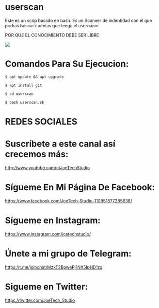 # userscan
Este es un scrip basado en bash. Es un Scanner de indentidad con el que podras buscar cuentas que tenga el username.

POR QUE EL CONOCIMIENTO DEBE SER LIBRE

![](https://i.imgur.com/F7IMkmX.jpg)

# Comandos Para Su Ejecucion:
```
$ apt update && apt upgrade

$ apt install git

$ cd userscan

$ bash userscan.sh
```

# REDES SOCIALES

# Suscríbete a este canal así crecemos más:
http://www.youtube.com/c/JoeTechStudio

# Sígueme En Mi Página De Facebook:
https://www.facebook.com/JoeTech-Studio-110851877285636/

# Sígueme en Instagram: 
https://www.instagram.com/joetechstudio/

# Únete a mi grupo de Telegram:
https://t.me/joinchat/MzxT2BpwePj1NX5IpHD1zg

# Sigueme en Twitter:
https://twitter.com/JoeTech_Studio
